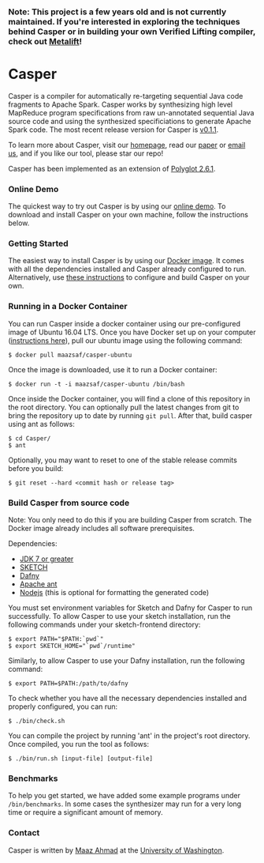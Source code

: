 ### Note: This project is a few years old and is not currently maintained. If you're interested in exploring the techniques behind Casper or in building your own Verified Lifting compiler, check out [Metalift](https://github.com/metalift/metalift)!

# Casper
Casper is a compiler for automatically re-targeting sequential Java code fragments to Apache Spark. 
Casper works by synthesizing high level MapReduce program specifications from raw un-annotated 
sequential Java source code and using the synthesized specificiations to generate Apache Spark code. 
The most recent release version for Casper is [v0.1.1](https://github.com/uwplse/Casper/releases/tag/v0.1.1).

To learn more about Casper, visit our [homepage](http://casper.uwplse.org), read our 
[paper](http://homes.cs.washington.edu/~maazsaf/synt16.pdf) or 
[email us](https://mailman.cs.washington.edu/mailman/listinfo/casper-users), and if you like
our tool, please star our repo!

Casper has been implemented as an extension of 
[Polyglot 2.6.1](https://www.cs.cornell.edu/projects/polyglot/).

### Online Demo
The quickest way to try out Casper is by using our [online demo](http://demo.casper.uwplse.org/). To 
download and install Casper on your own machine, follow the instructions below.

### Getting Started
The easiest way to install Casper is by using our [Docker image](#running-in-a-docker-container). 
It comes with all the dependencies installed and Casper already configured to run. Alternatively, 
use [these instructions](#build-casper) to configure and build Casper on your own.

### Running in a Docker Container
You can run Casper inside a docker container using our pre-configured image of Ubuntu 16.04 LTS.
Once you have Docker set up on your computer ([instructions here](https://docs.docker.com/engine/installation/)),
pull our ubuntu image using the following command:

    
    $ docker pull maazsaf/casper-ubuntu

Once the image is downloaded, use it to run a Docker container:

    $ docker run -t -i maazsaf/casper-ubuntu /bin/bash
    
Once inside the Docker container, you will find a clone of this repository in the root directory.
You can optionally pull the latest changes from git to bring the repository up to date by running `git pull`. 
After that, build casper using ant as follows:
    
    $ cd Casper/
    $ ant
    
Optionally, you may want to reset to one of the stable release commits before you build:

    $ git reset --hard <commit hash or release tag>
    
### Build Casper from source code 

Note: You only need to do this if you are building Casper from scratch. The Docker image already includes all software prerequisites.

Dependencies:
        
- [JDK 7 or greater](http://www.oracle.com/technetwork/java/javase/overview/index.html)
- [SKETCH](https://bitbucket.org/gatoatigrado/sketch-frontend/wiki/Home)
- [Dafny](https://dafny.codeplex.com/)
- [Apache ant](http://ant.apache.org/)
- [Nodejs](https://nodejs.org/en/) (this is optional for formatting the generated code)
        
You must set environment variables for Sketch and Dafny for Casper to run successfully. To
allow Casper to use your sketch installation, run the following commands under your
sketch-frontend directory:

    $ export PATH="$PATH:`pwd`"
    $ export SKETCH_HOME="`pwd`/runtime"
        
Similarly, to allow Casper to use your Dafny installation, run the following command:

    $ export PATH=$PATH:/path/to/dafny
    
To check whether you have all the necessary dependencies installed and properly configured, 
you can run:

    $ ./bin/check.sh

You can compile the project by running 'ant' in the project's root directory. Once compiled, 
you run the tool as follows:

    $ ./bin/run.sh [input-file] [output-file]

### Benchmarks
To help you get started, we have added some example programs under `/bin/benchmarks`. In
some cases the synthesizer may run for a very long time or require a significant amount of
memory.

### Contact
Casper is written by [Maaz Ahmad](http://homes.cs.washington.edu/~maazsaf/) at the [University of Washington](http://www.washington.edu/).
